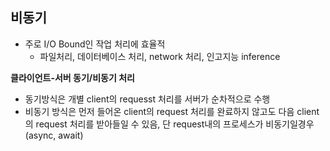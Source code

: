 ## 비동기
- 주로 I/O Bound인 작업 처리에 효율적
  - 파일처리, 데이터베이스 처리, network 처리, 인고지능 inference

**클라이언트-서버 동기/비동기 처리**  
- 동기방식은 개별 client의 requesst 처리를 서버가 순차적으로 수행
- 비동기 방식은 먼저 들어온 client의 request 처리를 완료하지 않고도 다음 client의 request 처리를 받아들일 수 있음, 단 request내의 프로세스가 비동기일경우(async, await)
